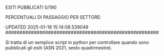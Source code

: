 ESITI PUBBLICATI 0/190 

PERCENTUALI DI PASSAGGIO PER SETTORE:

UPDATED 2025-01-18 15:14:08.539049
###################################################### 

Si tratta di un semplice script in python per controllare quando sono pubblicati gli esiti (ASN 2021, sesto quadrimestre).

